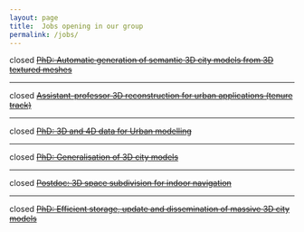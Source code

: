 ```yaml
---
layout: page
title:  Jobs opening in our group
permalink: /jobs/
---
```



<span class="label label-danger">closed</span>
<del>
[PhD: Automatic generation of semantic 3D city models from 3D textured meshes](/jobs/phdcmt2017/)
</del>

- - - 

<span class="label label-danger">closed</span> 
<del>
[Assistant-professor 3D reconstruction for urban applications (tenure track)](/jobs/ud/)
</del>

- - -


<span class="label label-danger">closed</span> 
<del>[PhD: 3D and 4D data for Urban modelling](/jobs/phd2umnd2016/)</del>

- - -

<span class="label label-danger">closed</span> 
<del>[PhD: Generalisation of 3D city models](/jobs/phdumnd2016/)</del>

- - -

<span class="label label-danger">closed</span> 
<del>[Postdoc: 3D space subdivision for indoor navigation](/jobs/postdoc201503/)</del>

- - -

<span class="label label-danger">closed</span> 
<del>[PhD: Efficient storage, update and dissemination of massive 3D city models](/jobs/phd201502/)</del>
